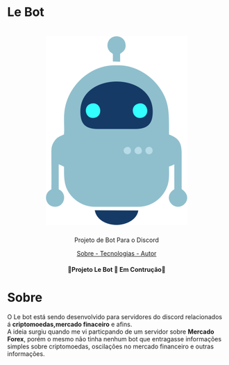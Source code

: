 # Le Bot

<div>
<h1 align="center">
<img alt="ícone de um robô" title = "Le Bot" src="files\botimage.png">
</h1>
<p align="center">Projeto de Bot Para o Discord</p>

</div>

<div>
<p align="center">
<a href="#sobre"> Sobre - </a>
<a href="#tecnologias">Tecnologias - </a>
<a href="Sobre">Autor</a>
</div>

<h4 align = "center">
🚧Projeto Le Bot 🚀 Em Contrução🚧

</h4>


# Sobre

O Le bot está sendo desenvolvido para servidores do discord relacionados á  **criptomoedas,mercado finaceiro** e afins. <br>
A ideia surgiu quando me vi particpando de um servidor sobre **Mercado Forex**, porém o mesmo não tinha nenhum bot que entragasse informações simples sobre criptomoedas, oscilações no mercado financeiro e outras informações. <br>



